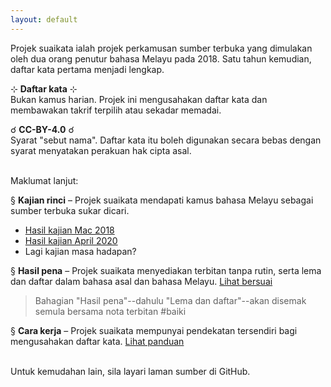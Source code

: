 ```yaml
---
layout: default
---
```


Projek suaikata ialah projek perkamusan sumber terbuka yang
dimulakan oleh dua orang penutur bahasa Melayu pada 2018.
Satu tahun kemudian, daftar kata pertama menjadi lengkap.

&#8889; **Daftar kata** &#8889;  
Bukan kamus harian. Projek ini mengusahakan daftar kata dan
membawakan takrif terpilih atau sekadar memadai.

&#9740; **CC-BY-4.0** &#9740;  
Syarat "sebut nama". Daftar kata itu boleh digunakan secara
bebas dengan syarat menyatakan perakuan hak cipta asal.

&nbsp;  
Maklumat lanjut:

&sect; **Kajian rinci**
&ndash; Projek suaikata mendapati kamus bahasa Melayu
sebagai sumber terbuka sukar dicari.

- [Hasil kajian Mac 2018](ura/1803.md)
- [Hasil kajian April 2020](ura/2004.md)
- Lagi kajian masa hadapan?

&sect; **Hasil pena**
&ndash; Projek suaikata menyediakan terbitan tanpa rutin,
serta lema dan daftar dalam bahasa asal dan bahasa Melayu.
[Lihat bersuai](bersuai.md)

> Bahagian "Hasil pena"--dahulu "Lema dan daftar"--akan
> disemak semula bersama nota terbitan #baiki

&sect; **Cara kerja**
&ndash; Projek suaikata mempunyai pendekatan tersendiri bagi
mengusahakan daftar kata.
[Lihat panduan](panduan/index.md)

&nbsp;  
Untuk kemudahan lain, sila layari laman sumber di GitHub.
